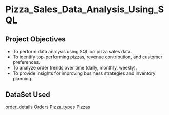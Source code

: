 # Pizza_Sales_Data_Analysis_Using_SQL
## Project Objectives
- To perform data analysis using SQL on pizza sales data.
- To identify top-performing pizzas, revenue contribution, and customer preferences.
- To analyze order trends over time (daily, monthly, weekly).
- To provide insights for improving business strategies and inventory planning.

## DataSet Used
<a href ="https://github.com/masuqueali91/Pizza_Sales_Data_Analysis_Using_sql/blob/main/order_details.csv"> order_details </a>
<a href="https://github.com/masuqueali91/Pizza_Sales_Data_Analysis_Using_sql/blob/main/orders.csv"> Orders</a>
<a href ="https://github.com/masuqueali91/Pizza_Sales_Data_Analysis_Using_sql/blob/main/pizza_types.csv"> Pizza_types </a>
<a href ="https://github.com/masuqueali91/Pizza_Sales_Data_Analysis_Using_sql/blob/main/pizzas.csv"> Pizzas</a>
  
